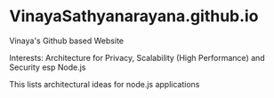 # VinayaSathyanarayana.github.io
Vinaya's Github based Website

Interests: Architecture for Privacy, Scalability (High Performance) and Security esp Node.js

This lists architectural ideas for node.js applications


